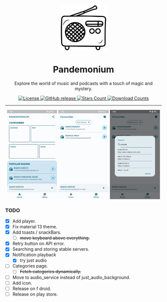 <p align="center"><img src="fastlane/metadata/android/en-US/images/icon.png" width="150" ></p>
<h1 align="center"><b>Pandemonium</b></h1>
<p align="center"><span>Explore the world of music and podcasts with a touch of magic and mystery.
</span></p>

<div align="center">
    <a href="LICENSE">
        <img src="https://img.shields.io/github/license/the-loudspeaker/pandemodium.svg?color=F1F1F1&style=for-the-badge&logo=gitbook&logoColor=ebebf0&labelColor=23232F" alt="License">
    </a>
    <a href="https://github.com/the-loudspeaker/pandemodium/releases">
        <img src="https://img.shields.io/github/v/release/the-loudspeaker/pandemodium.svg?color=A5A5A5&style=for-the-badge&logo=pkgsrc&logoColor=ebebf0&labelColor=23232F" alt="GitHub release">
    </a>
    <a href="https://github.com/the-loudspeaker/pandemodium/stargazers">
        <img src="https://img.shields.io/github/stars/the-loudspeaker/pandemodium.svg?color=A5A5A5&style=for-the-badge&logo=apachespark&logoColor=ebebf0&labelColor=23232F" alt="Stars Count">
    </a>
    <a href="https://github.com/the-loudspeaker/pandemodium/releases">
        <img src="https://img.shields.io/github/downloads/the-loudspeaker/pandemodium/total.svg?color=cfbdff&style=for-the-badge&labelColor=23232F" alt="Download Counts">
    </a> 
</div>

---

<div align="center">
    <img src="fastlane/metadata/android/en-US/images/phoneScreenshots/1.png" width="32%" alt="Screenshot 1" />
    <img src="fastlane/metadata/android/en-US/images/phoneScreenshots/2.png" width="32%" alt="Screenshot 2" />
    <img src="fastlane/metadata/android/en-US/images/phoneScreenshots/3.png" width="32%" alt="Screenshot 3" />
</div>


### TODO
- [x] Add player.
- [x] Fix material 13 theme.
- [x] Add toasts / snackBars.
  - [ ] ~~move keyboard above everything.~~
- [x] Retry button on API error.
- [x] Searching and storing stable servers.
- [x] Notification playback
  - [x] try just audio
- [ ] Categories page.
  - [ ] ~~Fetch categories dynamically.~~
- [ ] Move to audio_service instead of just_audio_background.
- [ ] Add icon.
- [ ] Release on f droid.
- [ ] Release on play store.
